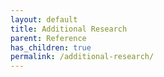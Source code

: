 ```yaml
---
layout: default
title: Additional Research
parent: Reference
has_children: true
permalink: /additional-research/
---
```


